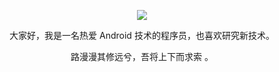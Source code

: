 <p align="center">
  <a href="https://github.com/chenyacheng">
    <img src="https://github-readme-stats.vercel.app/api?username=chenyacheng&count_private=true&show_icons=true&hide=contribs&include_all_commits=true&theme=vue" />
  </a>
</p>

<p align="center">大家好，我是一名热爱 Android 技术的程序员，也喜欢研究新技术。</p>

<p align="center">路漫漫其修远兮，吾将上下而求索 。</p>
